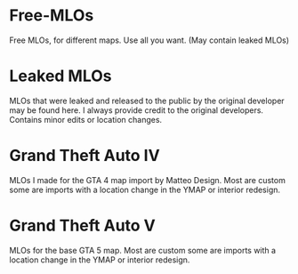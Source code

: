 # Free-MLOs
Free MLOs, for different maps. Use all you want. (May contain leaked MLOs)

# Leaked MLOs
MLOs that were leaked and released to the public by the original developer may be found here. I always provide credit to the original developers. Contains minor edits or location changes.

# Grand Theft Auto IV
MLOs I made for the GTA 4 map import by Matteo Design. Most are custom some are imports with a location change in the YMAP or interior redesign.

# Grand Theft Auto V
MLOs for the base GTA 5 map. Most are custom some are imports with a location change in the YMAP or interior redesign.
